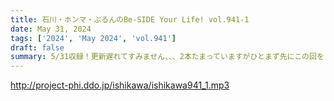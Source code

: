 ```yaml
---
title: 石川・ホンマ・ぶるんのBe-SIDE Your Life! vol.941-1
date: May 31, 2024
tags: ['2024', 'May 2024', 'vol.941']
draft: false
summary: 5/31収録！更新遅れてすみません、、、2本たまっていますがひとまず先にこの回をリアルタイムで更新していきます！
---
```


http://project-phi.ddo.jp/ishikawa/ishikawa941_1.mp3
